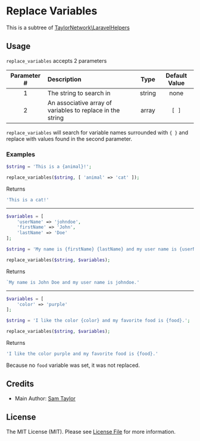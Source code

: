 # Replace Variables

This is a subtree of [TaylorNetwork\LaravelHelpers][link-laravel-helpers]

## Usage

`replace_variables` accepts 2 parameters

| Parameter # | Description | Type | Default Value |
|:-----------:|:------------|:----:|:---------------:|
| 1 | The string to search in | string | none |
| 2 | An associative array of variables to replace in the string | array | `[ ]` |

`replace_variables` will search for variable names surrounded with `{ }` and replace with values found in the second parameter.

### Examples

``` php
$string = 'This is a {animal}!';

replace_variables($string, [ 'animal' => 'cat' ]);
```

Returns

``` php
'This is a cat!'
```

---

``` php
$variables = [
    'userName' => 'johndoe',
    'firstName' => 'John',
    'lastName' => 'Doe'
];

$string = 'My name is {firstName} {lastName} and my user name is {userName}.';

replace_variables($string, $variables);
```

Returns

``` php
`My name is John Doe and my user name is johndoe.'
```

---

``` php
$variables = [
    'color' => 'purple'
];

$string = 'I like the color {color} and my favorite food is {food}.';

replace_variables($string, $variables);
```

Returns

``` php
'I like the color purple and my favorite food is {food}.'
```

Because no `food` variable was set, it was not replaced.

## Credits

- Main Author: [Sam Taylor][link-author]

## License

The MIT License (MIT). Please see [License File](LICENSE.md) for more information.

[link-author]: https://github.com/taylornetwork
[link-laravel-helpers]: https://github.com/taylornetwork/laravel-helpers